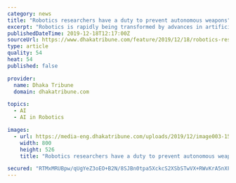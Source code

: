 ```yaml
---
category: news
title: "Robotics researchers have a duty to prevent autonomous weapons"
excerpt: "Robotics is rapidly being transformed by advances in artificial intelligence. And the benefits are widespread: We are seeing safer vehicles with the ability to automatically brake in an emergency, robotic arms transforming factory lines that were once offshored and new robots that can do everything from shop for groceries to deliver ..."
publishedDateTime: 2019-12-18T12:17:00Z
sourceUrl: https://www.dhakatribune.com/feature/2019/12/18/robotics-researchers-have-a-duty-to-prevent-autonomous-weapons
type: article
quality: 54
heat: 54
published: false

provider:
  name: Dhaka Tribune
  domain: dhakatribune.com

topics:
  - AI
  - AI in Robotics

images:
  - url: https://media-eng.dhakatribune.com/uploads/2019/12/image003-1576667806001.jpg
    width: 800
    height: 526
    title: "Robotics researchers have a duty to prevent autonomous weapons"

secured: "RTMxMRUBpw/qUgYeZ3oEO+B2N/8SJBn0tpa5XckcS2XSbSTwVX+RWvKrA5nXFNW5fxSCaoE4M1fxSTqty6CVcpeN+PhDVvqqBPDAJJliXTREQpa830HmNfev8TH/ZAZFwsI9OAEbN+jOXDjqU8AhJ97q3DbZcvCMHOwopFNoWXn5c0URLYN6b4UtdbiRLCT81hbdT4Li4NokWlanws629tzjqaZeSR1eKb9n4N0SzxYjdMlYWbZHuG3rSLllAA9CM1BZewwm0l4hhg+ROmFbvA==;Fsc9ayoOeeDqQl/ZSh1/sw=="
---
```


